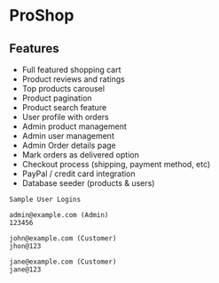 # ProShop

## Features

- Full featured shopping cart
- Product reviews and ratings
- Top products carousel
- Product pagination
- Product search feature
- User profile with orders
- Admin product management
- Admin user management
- Admin Order details page
- Mark orders as delivered option
- Checkout process (shipping, payment method, etc)
- PayPal / credit card integration
- Database seeder (products & users)

```
Sample User Logins

admin@example.com (Admin)
123456

john@example.com (Customer)
jhon@123

jane@example.com (Customer)
jane@123
```

